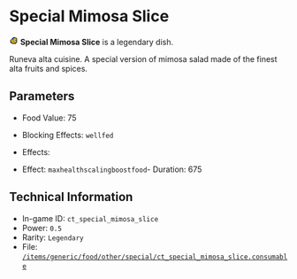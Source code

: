 # Special Mimosa Slice

<img src="https://raw.githubusercontent.com/Ceterai/Enternia/main/items/generic/food/other/special/ct_special_mimosa_slice.png" alt="Special Mimosa Slice icon" loading="lazy" height=16px width="auto" /> **Special Mimosa Slice** is a legendary dish.

Runeva alta cuisine. A special version of mimosa salad made of the finest alta fruits and spices.

## Parameters

- Food Value: 75
- Blocking Effects: `wellfed`
- Effects: 

- Effect: `maxhealthscalingboostfood`- Duration: 675

## Technical Information

- In-game ID: `ct_special_mimosa_slice`
- Power: `0.5`
- Rarity: `Legendary`
- File: [`/items/generic/food/other/special/ct_special_mimosa_slice.consumable`](https://github.com/Ceterai/Enternia/blob/main/items/generic/food/other/special/ct_special_mimosa_slice.consumable)
